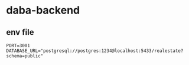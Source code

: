 # daba-backend

## env file

```
PORT=3001
DATABASE_URL="postgresql://postgres:1234@localhost:5433/realestate?schema=public"
```
